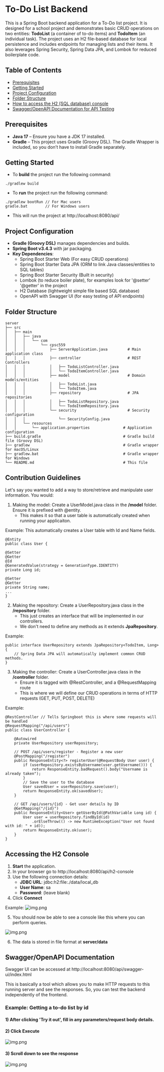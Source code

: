 # To-Do List Backend

This is a Spring Boot backend application for a To-Do list project. It is designed for a school project and demonstrates basic CRUD operations on two entities: **TodoList** (a container of to-do items) and **TodoItem** (an individual task). The project uses an H2 file-based database for local persistence and includes endpoints for managing lists and their items. It also leverages Spring Security, Spring Data JPA, and Lombok for reduced boilerplate code.

## Table of Contents

- [Prerequisites](#prerequisites)
- [Getting Started](#getting-started)
- [Project Configuration](#project-configuration)
- [Folder Structure](#folder-structure)
- [How to access the H2 (SQL database) console](#accessing-the-h2-console)
- [Swagger/OpenAPI Documentation for API Testing](#swaggeropenapi-documentation)

## Prerequisites

- **Java 17** – Ensure you have a JDK 17 installed.
- **Gradle** – This project uses Gradle (Groovy DSL). The Gradle Wrapper is included, so you don’t have to install Gradle separately.

## Getting Started
- To **build** the project run the following command:
```
./gradlew build
```

- To **run** the project run the following command:

```
./gradlew bootRun // For Mac users
gradle.bat        // For Windows users
```

- This will run the project at http://localhost:8080/api/

## Project Configuration
- **Gradle (Groovy DSL)** manages dependencies and builds.
- **Spring Boot v3.4.3** with jar packaging.
- **Key Dependencies**:
  - Spring Boot Starter Web (For easy CRUD operations)
  - Spring Boot Starter Data JPA (ORM to link Java classes/entities to SQL tables)
  - Spring Boot Starter Security (Built in security)
  - Lombok (to reduce boiler plate), for examples look for '@setter' '@getter' in the project
  - H2 Database (lightweight simple file based SQL database)
  - OpenAPI with Swagger UI (for easy testing of API endpoints)

## Folder Structure
```
server
├── src
│   ├── main
│   │   ├── java
│   │   │   └── com
│   │   │       └── cpsc559
│   │   │           ├── ServerApplication.java         # Main application class
│   │   │           ├── controller                     # REST Controllers
│   │   │           │   ├── TodoListController.java
│   │   │           │   └── TodoItemController.java
│   │   │           ├── model                          # Domain models/entities
│   │   │           │   ├── TodoList.java
│   │   │           │   └── TodoItem.java
│   │   │           ├── repository                     # JPA repositories
│   │   │           │   ├── TodoListRepository.java
│   │   │           │   └── TodoItemRepository.java
│   │   │           └── security                       # Security configuration
│   │   │               └── SecurityConfig.java
│   │   └── resources
│   │       └── application.properties               # Application configuration
├── build.gradle                                     # Gradle build file (Groovy DSL)
├── gradlew                                          # Gradle wrapper for macOS/Linux
├── gradlew.bat                                      # Gradle wrapper for Windows
└── README.md                                        # This file
```

## Contribution Guidelines
Let's say you wanted to add a way to store/retrieve and manipulate user information. You would:
1) Making the model: Create a UserModel.java class in the **/model** folder. Ensure it is prefixed with @entity.
   - This makes it so that a user table is automatically created when running your applicaiton.
   
Example: This automatically creates a User table with Id and Name fields.
```
@Entity
public class User {

@Setter
@Getter 
@Id
@GeneratedValue(strategy = GenerationType.IDENTITY)
private Long id;

@Setter
@Getter 
private String name;
...
}
```

2) Making the repository: Create a UserRepository.java class in the **/repository** folder.
   - This just creates an interface that will be implemented in our controllers.
   - We don't need to define any methods as it extends **JpaRepository**.

Example:
```
public interface UserRepository extends JpaRepository<TodoItem, Long> {
    // Spring Data JPA will automatically implement common CRUD methods.
}
```

3) Making the controller: Create a UserController.java class in the **/controller** folder.
   - Ensure it is tagged with @RestController, and a @RequestMapping route
   - This is where we will define our CRUD operations in terms of HTTP requests (GET, PUT, POST, DELETE)

Example:
```
@RestController // Tells Springboot this is where some requests will be handled                                                
@RequestMapping("/api/users") 
public class UserController {

    @Autowired
    private UserRepository userRepository;

    // POST /api/users/register - Register a new user
    @PostMapping("/register") 
    public ResponseEntity<?> registerUser(@RequestBody User user) {
        if (userRepository.existsByUsername(user.getUsername())) {
            return ResponseEntity.badRequest().body("Username is already taken");
        }
        // Save the user to the database
        User savedUser = userRepository.save(user);
        return ResponseEntity.ok(savedUser);
    }

    // GET /api/users/{id} - Get user details by ID
    @GetMapping("/{id}")
    public ResponseEntity<User> getUserById(@PathVariable Long id) {
        User user = userRepository.findById(id)
            .orElseThrow(() -> new RuntimeException("User not found with id: " + id));
        return ResponseEntity.ok(user);
    }
}
```

## Accessing the H2 Console
1. **Start** the application.
2. In your browser go to http://localhost:8080/api/h2-console
3. Use the following connection details:
   - **JDBC URL**: jdbc:h2:file:./data/local_db
   - **User Name**: sa
   - **Password**: (leave blank)
4. Click **Connect**

Example:
![img.png](images/h2-login.png)

5. You should now be able to see a console like this where you can perform queries.

![img.png](images/h2-console.png)

6. The data is stored in file format at **server/data**

## Swagger/OpenAPI Documentation
Swagger UI can be accessed at http://localhost:8080/api/swagger-ui/index.html

This is basically a tool which allows you to make HTTP requests to this running server and see the responses.
So, you can test the backend independently of the frontend.

### Example: Getting a to-do list by id
#### 1) After clicking 'Try it out', fill in any parameters/request body details.
#### 2) Click Execute
![img.png](images/swagger-1.png)

#### 3) Scroll down to see the response
![img.png](images/swagger-2.png)
